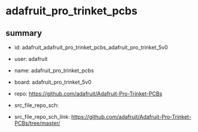 # adafruit_pro_trinket_pcbs
 
## summary 
* id: adafruit_adafruit_pro_trinket_pcbs_adafruit_pro_trinket_5v0
* user: adafruit
* name: adafruit_pro_trinket_pcbs
* board: adafruit_pro_trinket_5v0
* repo: https://github.com/adafruit/Adafruit-Pro-Trinket-PCBs



* src_file_repo_sch: 
* src_file_repo_sch_link: https://github.com/adafruit/Adafruit-Pro-Trinket-PCBs/tree/master/




